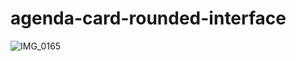 # agenda-card-rounded-interface

![IMG_0165](https://github.com/oneorafael/agenda-card-rounded-interface/assets/26628994/7a9867b7-e132-4418-92b6-3663642fe09a)
